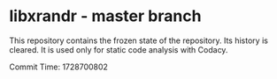 # libxrandr - master branch

This repository contains the frozen state of the repository.
Its history is cleared. It is used only for static code
analysis with Codacy.

Commit Time: 1728700802